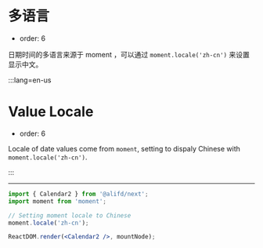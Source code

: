 # 多语言

-   order: 6

日期时间的多语言来源于 moment ，可以通过 `moment.locale('zh-cn')` 来设置显示中文。

:::lang=en-us

# Value Locale

-   order: 6

Locale of date values come from `moment`, setting to dispaly Chinese with `moment.locale('zh-cn')`.

:::

---

```jsx
import { Calendar2 } from '@alifd/next';
import moment from 'moment';

// Setting moment locale to Chinese
moment.locale('zh-cn');

ReactDOM.render(<Calendar2 />, mountNode);
```
